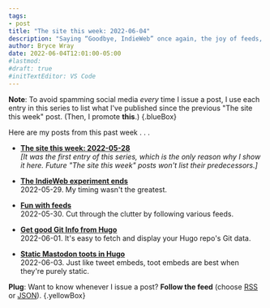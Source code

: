```yaml
---
tags:
- post
title: "The site this week: 2022-06-04"
description: "Saying “Goodbye, IndieWeb” once again, the joy of feeds, and getting Hugo to show Git info and Mastodon content."
author: Bryce Wray
date: 2022-06-04T12:01:00-05:00
#lastmod:
#draft: true
#initTextEditor: VS Code
---
```


**Note**: To avoid spamming social media *every* time I issue a post, I use each entry in this series to list what I've published since the previous "The site this week" post. (Then, I promote **this**.)
{.blueBox}

Here are my posts from this past week . . .

- [**The site this week: 2022-05-28**](/posts/2022/05/site-week-2022-05-28/)\
*[It was the first entry of this series, which is the only reason why I show it here. Future "The site this week" posts won't list their predecessors.]*

- [**The IndieWeb experiment ends**](/posts/2022/05/indieweb-experiment-ends/)\
2022-05-29. My timing wasn't the greatest.

- [**Fun with feeds**](/posts/2022/05/fun-with-feeds/)\
2022-05-30. Cut through the clutter by following various feeds.

- [**Get good Git Info from Hugo**](/posts/2022/06/get-good-git-info-hugo/)\
2022-06-01. It's easy to fetch and display your Hugo repo's Git data.

- [**Static Mastodon toots in Hugo**](/posts/2022/06/static-mastodon-toots-hugo/)\
2022-06-03. Just like tweet embeds, toot embeds are best when they're purely static.

**Plug**: Want to know whenever I issue a post? **Follow the feed** (choose [RSS](/index.xml) or [JSON](/index.json)).
{.yellowBox}
